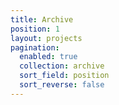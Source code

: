 ```yaml
---
title: Archive
position: 1
layout: projects
pagination:
  enabled: true
  collection: archive
  sort_field: position
  sort_reverse: false
---
```


